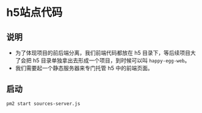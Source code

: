 # h5站点代码

## 说明

* 为了体现项目的前后端分离，我们前端代码都放在 h5 目录下，等后续项目大了会把 h5 目录单独拿出去形成一个项目，到时候可以叫 `happy-egg-web`。
* 我们需要起一个静态服务器来专门托管 h5 中的前端页面。

## 启动

`pm2 start sources-server.js`

